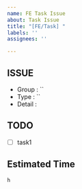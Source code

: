 ```yaml
---
name: FE Task Issue
about: Task Issue
title: "[FE/Task] "
labels: ''
assignees: ''

---
```


## ISSUE
- Group : ``
- Type : ``
- Detail : 

## TODO
- [ ] task1

## Estimated Time
`h`
